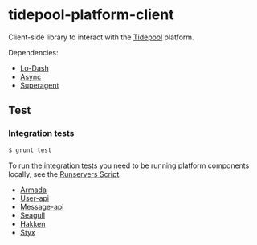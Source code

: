 # tidepool-platform-client

Client-side library to interact with the [Tidepool](http://tidepool.org/) platform.

Dependencies:

- [Lo-Dash](http://lodash.com/)
- [Async](https://github.com/caolan/async)
- [Superagent](http://visionmedia.github.io/superagent/)

## Test

### Integration tests

```bash
$ grunt test
```

To run the integration tests you need to be running platform components locally, see the [Runservers Script](https://github.com/tidepool-org/tools).

- [Armada](https://github.com/tidepool-org/armada)
- [User-api](https://github.com/tidepool-org/user-api)
- [Message-api](https://github.com/tidepool-org/message-api)
- [Seagull](https://github.com/tidepool-org/seagull)
- [Hakken](https://github.com/tidepool-org/hakken)
- [Styx](https://github.com/tidepool-org/styx)

